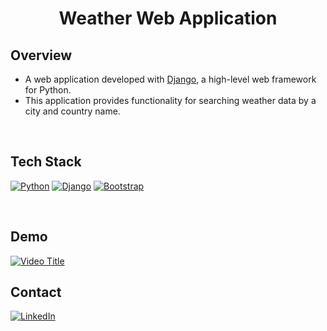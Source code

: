 <h1 align="center">Weather Web Application</h1>

## Overview
- A web application developed with [Django](https://www.djangoproject.com/), a high-level web framework for Python.
- This application provides functionality for searching weather data by a city and country name.

<br>

## Tech Stack
[![Python][Python-badge]][Python-url]
[![Django][Django-badge]][Django-url]
[![Bootstrap][Bootstrap-badge]][Bootstrap-url]

<br>

## Demo

[![Video Title]()](https://www.youtube.com/embed/7hbYI6owLZs?autoplay=1&mute=1)


## Contact

[![LinkedIn][linkedin-shield]][linkedin-url]

<br>

<!-- MARKDOWN LINKS & IMAGES -->
[Python-badge]: https://img.shields.io/badge/Python-black?style=for-the-badge&logo=python&logoColor=%23FDD835
[Python-url]: https://www.python.org
[Django-badge]: https://img.shields.io/badge/Django-black?style=for-the-badge&logo=django&logoColor=%231B5E20
[Django-url]: https://www.djangoproject.com
[Bootstrap-badge]: https://img.shields.io/badge/Bootstrap-black?style=for-the-badge&logo=bootstrap&logoColor=%236A1B9A
[Bootstrap-url]: https://getbootstrap.com/
[linkedin-shield]: https://img.shields.io/badge/Linkedin-black?style=for-the-badge&logo=linkedin&logoColor=%230277BD
[linkedin-url]: https://linkedin.com/in/danushika-herath

<br/>

